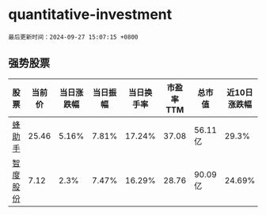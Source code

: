 # quantitative-investment

`最后更新时间：2024-09-27 15:07:15 +0800`

## 强势股票

|股票|当前价|当日涨跌幅|当日振幅|当日换手率|市盈率TTM|总市值|近10日涨跌幅|
|----|----|----|----|----|----|----|----|
|[蜂助手](https://xueqiu.com/S/SZ301382)|25.46|5.16%|7.81%|17.24%|37.08|56.11亿|29.3%|
|[智度股份](https://xueqiu.com/S/SZ000676)|7.12|2.3%|7.47%|16.29%|28.76|90.09亿|24.69%|
